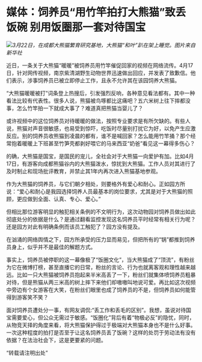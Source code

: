 # 媒体：饲养员“用竹竿拍打大熊猫”致丢饭碗 别用饭圈那一套对待国宝

![](https://inews.gtimg.com/om_bt/O629UrNolFZzlpJH0z0Atz8wVc5MANWfLEq5YsnvHXEYQAA/1000)_3月22日，在成都大熊猫繁育研究基地，大熊猫“和叶”趴在架上睡觉。图片来自新华社_

近日，一条关于大熊猫“暖暖”被饲养员用竹竿催促回家的视频在网络流传。4月17日，针对网传视频，南京紫清湖野生动物世界迅速做出回应，并发表了致歉信。他们表示，涉事饲养员已被立即停止工作，且永不允许其在该园饲养大熊猫。

“大熊猫暖暖被打”词条登上热搜后，引发强烈反响，各种意见看法都有。其中一种看法比较有代表性。很多人说，熊猫被鸟啄都比这痛吧？五六米树上往下摔都没事，怎么竹竿拍一下就成大事了？难道真把熊猫当婴儿了？

或许视频中的这位饲养员对待暖暖的做法，按照专业要求是有所欠缺的。有些人说，熊猫对声音很敏感，也易受到惊吓，吃饭时尽量别打扰它为好，以免产生应激反应。别的饲养员收熊猫到凌晨的都有，谁不是喊回家？怎么能用竹竿捅？那个经常抱着暖暖上下班甚至竹笋壳都剥好喂它的马来西亚“奶爸”看见这一幕得多伤心？

的确，大熊猫是国宝，是国民的宠儿，全社会对于大熊猫一向爱护有加。比如4月17日，有游客向成都熊猫谷内的大熊猫泼水，惊扰到大熊猫。工作人员对其进行了及时制止和现场批评教育，并禁止其1年内再次进入熊猫基地参观。

作为大熊猫的饲养员，与它们朝夕相处，则要格外有爱心和耐心。正如园方所说：“爱心和耐心是我园选择饲养人员最基本的岗位要求，尤其是对于大熊猫的照顾，更应做到全面、认真、专心、爱心。”

但相比那位游客明显的触犯相关条例的不文明行为，这次动物园对饲养员做出如此彻底处分的依据是什么？是通过翻看监控发现这名饲养员平时经常有相关行为呢？还是园方对此有明确条例而该员工触犯了？园方没有提及。

在汹涌的网络舆情之下，园方所承受的压力显而易见，但把所有的“锅”都推到饲养员身上，似乎并不是最佳的解题方式。

事实上，饲养员被停职的这一幕像极了“饭圈文化”，当大熊猫成了“顶流”，有粉丝为它在微博打榜，甚至直播它的日常，粉丝的言论、行为也就离客观和理性越来越远。比如一只大熊猫被饲养员抱起来半米高丢了一下，粉丝们就集体喷饲养员粗暴对待，但是熊猫从两三米高的树上摔下来他们却嗷嗷叫地说可爱。再比如这次视频中旁边有个女游客在大笑，在粉丝们眼里也成了饲养员的不是，但饲养员如何能管得到游客笑不笑？

面对饲养员遭处分一事，有网友调侃:“丢工作和丢毛的区别”。我想，虽说对待国宝需要爱心，但公众无需过于敏感。“饭圈化”背后有着“物极必反”的隐忧，同时，从物竞天择的角度来看，将大熊猫保护得过于极端对大熊猫本身也不是什么好事。一次这种程度的拍打是否至于让这名饲养员丢了饭碗？这样的处罚于劳动法有没有依据？在法治社会下，这是更要紧的问题。

“转载请注明出处”

